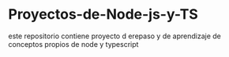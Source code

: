 # Proyectos-de-Node-js-y-TS
este repositorio contiene proyecto  d erepaso y de aprendizaje de conceptos propios de node y typescript
